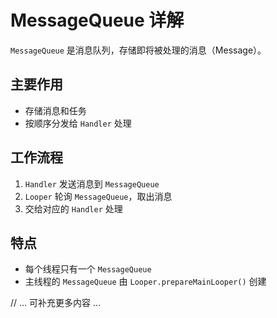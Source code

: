 # MessageQueue 详解

`MessageQueue` 是消息队列，存储即将被处理的消息（Message）。

## 主要作用

- 存储消息和任务
- 按顺序分发给 `Handler` 处理

## 工作流程

1. `Handler` 发送消息到 `MessageQueue`
2. `Looper` 轮询 `MessageQueue`，取出消息
3. 交给对应的 `Handler` 处理

## 特点

- 每个线程只有一个 `MessageQueue`
- 主线程的 `MessageQueue` 由 `Looper.prepareMainLooper()` 创建

// ... 可补充更多内容 ...